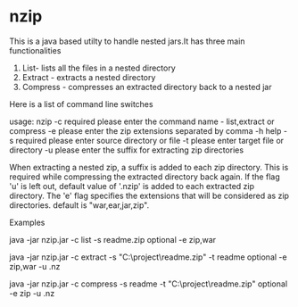 # nzip
This is a java based utilty to handle nested jars.It has three main functionalities
1. List- lists all the files in a nested directory
2. Extract - extracts a nested directory
3. Compress - compresses an extracted directory back to a nested jar


Here is a list of command line switches

usage: nzip
 -c <arg>   required please enter the command name - list,extract or
            compress
 -e <arg>   please enter the zip extensions separated by comma
 -h         help
 -s <arg>   required please enter source directory or file
 -t <arg>   please enter target file or directory
 -u <arg>   please enter the suffix for extracting zip directories


When extracting a nested zip, a suffix is added to each zip directory. This is required while compressing the extracted directory 
back again. If the flag 'u' is left out, default value of '.nzip' is added to each extracted zip directory.
The 'e' flag specifies the extensions that will be considered as zip directories. default is "war,ear,jar,zip".


Examples


java -jar nzip.jar -c list -s readme.zip optional -e zip,war

java -jar nzip.jar -c extract -s "C:\project\readme.zip" -t readme optional -e zip,war -u .nz

java -jar nzip.jar -c compress -s readme -t "C:\project\readme.zip" optional -e zip -u .nz
